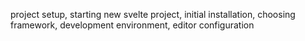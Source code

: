 project setup, starting new svelte project, initial installation, choosing framework, development environment, editor configuration